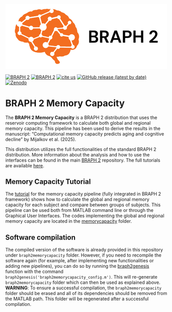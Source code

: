 ![BRAPH 2](braph2banner.png)

[![BRAPH 2](https://img.shields.io/badge/Bluesky-BRAPH%202-blue?style=social&logo=bluesky&url=https%3A%2F%2Fbraph2software.bsky.social)](https://braph2software.bsky.social)
[![BRAPH 2](https://img.shields.io/twitter/url?label=BRAPH%202&style=social&url=https%3A%2F%2Ftwitter.com%2Fbraph2software)](https://twitter.com/braph2software)
[![cite us](https://img.shields.io/badge/DOI-10.1371%2Fjournal.pone.0178798-blue)](https://doi.org/10.1371/journal.pone.0178798)
[![GitHub release (latest by date)](https://img.shields.io/github/v/release/braph-software/BRAPH-2)](https://github.com/braph-software/BRAPH-2/releases)
[![Zenodo](https://zenodo.org/badge/DOI/10.5281/zenodo.14633697.svg)](https://doi.org/10.5281/zenodo.14633697)

# BRAPH 2 Memory Capacity
The **BRAPH 2 Memory Capacity** is a BRAPH 2 distribution that uses the reservoir computing framework to calculate both global and regional memory capacity. This pipeline has been used to derive the results in the manuscript: “Computational memory capacity predicts aging and cognitive decline” by Mijalkov et al. (2025).

This distribution utilizes the full functionalities of the standard BRAPH 2 distribution. More information about the analysis and how to use the interfaces can be found in the main [BRAPH 2](https://github.com/braph-software/BRAPH-2/tree/develop) repository. The full tutorials are available [here](https://github.com/braph-software/BRAPH-2/tree/develop/tutorials).

## Memory Capacity Tutorial
The [tutorial](https://github.com/braph-software/MemoryCapacity/tutorials/tut_mc_wu) for the memory capacity pipeline (fully integrated in BRAPH 2 framework) shows how to calculate the global and regional memory capacity for each subject and compare between groups of subjects. This pipeline can be used both from MATLAB command line or through the Graphical User Interfaces.
The codes implementing the global and regional memory capacity are located in the [memorycapacity](https://github.com/braph-software/MemoryCapacity/tree/develop/memorycapacity) folder. 

## Software compilation

The compiled version of the software is already provided in this repository under `braph2memorycapacity` folder. However, if you need to recompile the software again (for example, after implementing new functionalities or adding new pipelines), you can do so by running the [braph2genesis](https://github.com/braph-software/MemoryCapacity/blob/develop/braph2memorycapacity_genesis.m) function with the command `braph2genesis('braph2memorycapacity_config.m')`. This will re-generate `braph2memorycapacity` folder which can then be used as explained above. **WARNING**: To ensure a successful compilation, the `braph2memorycapacity` folder should be erased and all of its dependencies should be removed from the MATLAB path. This folder will be regenerated after a successful compilation.

